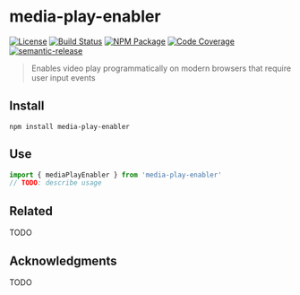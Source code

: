 # media-play-enabler

[![License][]](https://opensource.org/licenses/Apache-2.0)
[![Build Status]](https://github.com/gunta/media-play-enabler/actions/workflows/ci.yml)
[![NPM Package]](https://npmjs.org/package/media-play-enabler)
[![Code Coverage]](https://codecov.io/gh/gunta/media-play-enabler)
[![semantic-release]](https://github.com/semantic-release/semantic-release)

[license]: https://img.shields.io/badge/License-Apache%202.0-blue.svg
[build status]: https://github.com/gunta/media-play-enabler/actions/workflows/ci.yml/badge.svg
[npm package]: https://img.shields.io/npm/v/media-play-enabler.svg
[code coverage]: https://codecov.io/gh/gunta/media-play-enabler/branch/master/graph/badge.svg
[semantic-release]: https://img.shields.io/badge/%20%20%F0%9F%93%A6%F0%9F%9A%80-semantic--release-e10079.svg

> Enables video play programmatically on modern browsers that require user input events

## Install

```shell
npm install media-play-enabler
```

## Use

```typescript
import { mediaPlayEnabler } from 'media-play-enabler'
// TODO: describe usage
```

## Related

TODO

## Acknowledgments

TODO
